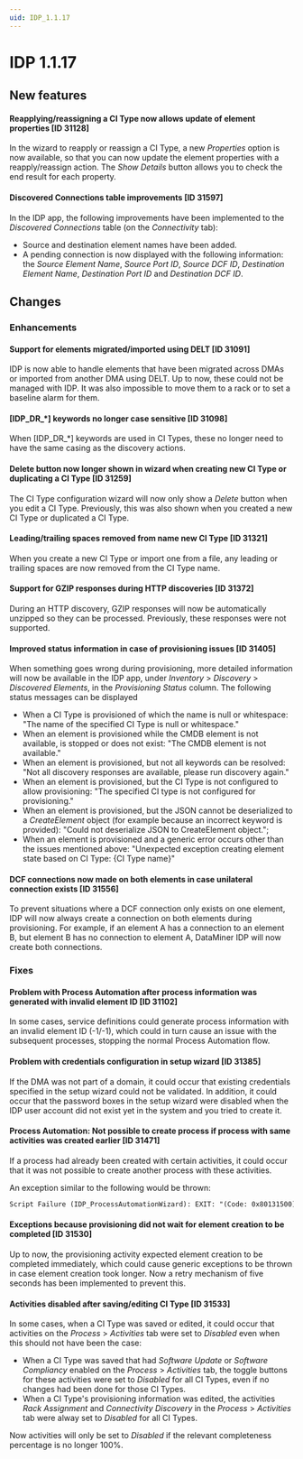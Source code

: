 ```yaml
---
uid: IDP_1.1.17
---
```


# IDP 1.1.17

## New features

#### Reapplying/reassigning a CI Type now allows update of element properties \[ID 31128\]

In the wizard to reapply or reassign a CI Type, a new *Properties* option is now available, so that you can now update the element properties with a reapply/reassign action. The *Show Details* button allows you to check the end result for each property.

#### Discovered Connections table improvements \[ID 31597\]

In the IDP app, the following improvements have been implemented to the *Discovered Connections* table (on the *Connectivity* tab):

- Source and destination element names have been added.
- A pending connection is now displayed with the following information: the *Source Element Name*, *Source Port ID*, *Source DCF ID*, *Destination Element Name*, *Destination Port ID* and *Destination DCF ID*.

## Changes

### Enhancements

#### Support for elements migrated/imported using DELT \[ID 31091\]

IDP is now able to handle elements that have been migrated across DMAs or imported from another DMA using DELT. Up to now, these could not be managed with IDP. It was also impossible to move them to a rack or to set a baseline alarm for them.

#### \[IDP_DR\_\*\] keywords no longer case sensitive \[ID 31098\]

When \[IDP_DR\_\*\] keywords are used in CI Types, these no longer need to have the same casing as the discovery actions.

#### Delete button now longer shown in wizard when creating new CI Type or duplicating a CI Type \[ID 31259\]

The CI Type configuration wizard will now only show a *Delete* button when you edit a CI Type. Previously, this was also shown when you created a new CI Type or duplicated a CI Type.

#### Leading/trailing spaces removed from name new CI Type \[ID 31321\]

When you create a new CI Type or import one from a file, any leading or trailing spaces are now removed from the CI Type name.

#### Support for GZIP responses during HTTP discoveries \[ID 31372\]

During an HTTP discovery, GZIP responses will now be automatically unzipped so they can be processed. Previously, these responses were not supported.

#### Improved status information in case of provisioning issues \[ID 31405\]

When something goes wrong during provisioning, more detailed information will now be available in the IDP app, under *Inventory* > *Discovery* > *Discovered Elements*, in the *Provisioning Status* column. The following status messages can be displayed

- When a CI Type is provisioned of which the name is null or whitespace: "The name of the specified CI Type is null or whitespace."
- When an element is provisioned while the CMDB element is not available, is stopped or does not exist: "The CMDB element is not available."
- When an element is provisioned, but not all keywords can be resolved: "Not all discovery responses are available, please run discovery again."
- When an element is provisioned, but the CI Type is not configured to allow provisioning: "The specified CI type is not configured for provisioning."
- When an element is provisioned, but the JSON cannot be deserialized to a *CreateElement* object (for example because an incorrect keyword is provided): "Could not deserialize JSON to CreateElement object.";
- When an element is provisioned and a generic error occurs other than the issues mentioned above: "Unexpected exception creating element state based on CI Type: {CI Type name}"

#### DCF connections now made on both elements in case unilateral connection exists \[ID 31556\]

To prevent situations where a DCF connection only exists on one element, IDP will now always create a connection on both elements during provisioning. For example, if an element A has a connection to an element B, but element B has no connection to element A, DataMiner IDP will now create both connections.

### Fixes

#### Problem with Process Automation after process information was generated with invalid element ID \[ID 31102\]

In some cases, service definitions could generate process information with an invalid element ID (-1/-1), which could in turn cause an issue with the subsequent processes, stopping the normal Process Automation flow.

#### Problem with credentials configuration in setup wizard \[ID 31385\]

If the DMA was not part of a domain, it could occur that existing credentials specified in the setup wizard could not be validated. In addition, it could occur that the password boxes in the setup wizard were disabled when the IDP user account did not exist yet in the system and you tried to create it.

#### Process Automation: Not possible to create process if process with same activities was created earlier \[ID 31471\]

If a process had already been created with certain activities, it could occur that it was not possible to create another process with these activities.

An exception similar to the following would be thrown:

```txt
Script Failure (IDP_ProcessAutomationWizard): EXIT: "(Code: 0x80131500) Skyline.DataMiner.Automation.ScriptAbortException: failed creating new booking: Skyline.DataMiner.Library.Exceptions.ResourceManagerException: Node Token is mandatory in service definition Recurring Configuration Back-up, but does not contain a valid configuration
```

#### Exceptions because provisioning did not wait for element creation to be completed \[ID 31530\]

Up to now, the provisioning activity expected element creation to be completed immediately, which could cause generic exceptions to be thrown in case element creation took longer. Now a retry mechanism of five seconds has been implemented to prevent this.

#### Activities disabled after saving/editing CI Type \[ID 31533\]

In some cases, when a CI Type was saved or edited, it could occur that activities on the *Process* > *Activities* tab were set to *Disabled* even when this should not have been the case:

- When a CI Type was saved that had *Software Update* or *Software Compliancy* enabled on the *Process* > *Activities* tab, the toggle buttons for these activities were set to *Disabled* for all CI Types, even if no changes had been done for those CI Types.
- When a CI Type's provisioning information was edited, the activities *Rack Assignment* and *Connectivity Discovery* in the *Process* > *Activities* tab were alway set to *Disabled* for all CI Types.

Now activities will only be set to *Disabled* if the relevant completeness percentage is no longer 100%.
